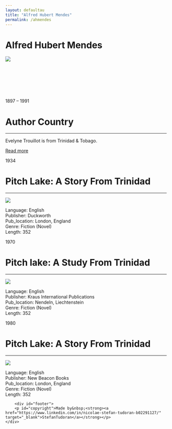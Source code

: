 ```yaml
---
layout: defaultau
title: "Alfred Hubert Mendes"
permalink: /ahmendes
---
```

<!-- partial:index.partial.html -->
<div class="content">
    <h1>Alfred Hubert Mendes</h1>
    <div class="quote">
        <div><img src="https://lthumb.lisimg.com/637/20665637.jpg" class="logo"></div>
    </div>
    <div class="timeline">
        <div style="padding-bottom:100px;"></div>
        <div class="block">
            <div class="date right"><p class="right"> 1897 – 1991 </p></div>
            <div class="dot"></div>
            <div class="left first">
                <h1>Author Country</h1><hr>
            <p>Evelyne Trouillot is from Trinidad & Tobago.</p>
                <a href="https://en.wikipedia.org/wiki/Alfred_Mendes" target="_blank">Read more</a>
            </div>
        </div>
        <div class="block">
            <div class="date left"><p class="left">1934</p></div>
            <div class="dot"></div>
            <div class="right">
                <h1>Pitch Lake: A Story From Trinidad</h1><hr>
                <p><img src="https://books.google.dm/books/content?id=2WUIAQAAIAAJ&printsec=frontcover&img=1&zoom=1&imgtk=AFLRE73mOooElMKt2JMIRvwxVZRODGMr5WIVR5uXa62R1Cy4exb9jDmFsZRTShnG_ke4jzwoxBglrKNQWAda3RMePXm4nTVsT_aOz9PJwLct7zve58kUXrHyseT7GCog3DBYugRlthST.jpg"></p>
                <p>
                Language: English<br/>
                Publisher: Duckworth<br/>
                Pub_location: London, England<br/>
                Genre: Fiction (Novel)<br/>
                Length: 352</p>
            </div>
        </div>
        <div class="block">
            <div class="date right"><p class="right">1970</p></div>
            <div class="dot"></div>
            <div class="left hide">
                <h1>Pitch lake: A Study From Trinidad</h1><hr>
                <p><img src="https://books.google.dm/books/content?id=2WUIAQAAIAAJ&printsec=frontcover&img=1&zoom=1&imgtk=AFLRE73mOooElMKt2JMIRvwxVZRODGMr5WIVR5uXa62R1Cy4exb9jDmFsZRTShnG_ke4jzwoxBglrKNQWAda3RMePXm4nTVsT_aOz9PJwLct7zve58kUXrHyseT7GCog3DBYugRlthST.jpg"></p>
                <p>Language: English<br/>
                Publisher: Kraus International Publications<br/>
                Pub_location: Nendeln, Liechtenstein<br/>
                Genre: Fiction (Novel)<br/>
                Length: 352</p>
            </div>
        </div>
        <div class="block">
            <div class="date left"><p class="left">1980</p></div>
            <div class="dot"></div>
            <div class="right hide">
                <h1>Pitch Lake: A Story From Trinidad</h1><hr>
                <p><img src="https://books.google.dm/books/content?id=2WUIAQAAIAAJ&printsec=frontcover&img=1&zoom=1&imgtk=AFLRE73mOooElMKt2JMIRvwxVZRODGMr5WIVR5uXa62R1Cy4exb9jDmFsZRTShnG_ke4jzwoxBglrKNQWAda3RMePXm4nTVsT_aOz9PJwLct7zve58kUXrHyseT7GCog3DBYugRlthST.jpg"></p>
                <p>Language: English<br/>
                Publisher: New Beacon Books<br/>
                Pub_location: London, England<br/>
                Genre: Fiction (Novel)<br/>
                Length: 352</p>
            </div>
        </div>
        
        <div id="footer">
        <p id="copyright">Made by&nbsp;<strong><a href="https://www.linkedin.com/in/nicolae-stefan-tudoran-b02291127/" target="_blank">StefanTudoran</a></strong></p>
    </div>
</div>
<!-- partial -->
  <script src='https://cdnjs.cloudflare.com/ajax/libs/jquery/3.1.1/jquery.min.js'></script><script  src="assets/js/authorscript.js"></script>